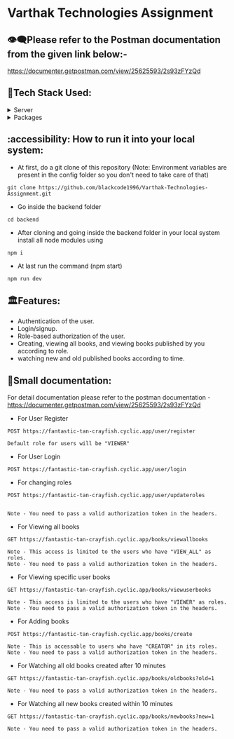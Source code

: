 # Varthak Technologies Assignment

## 👁️‍🗨️Please refer to the Postman documentation from the given link below:-
https://documenter.getpostman.com/view/25625593/2s93zFYzQd


## :space_invader:Tech Stack Used:

<details>
  <summary>Server</summary>
  <ul>
    <li><a href="https://#/">Node Js</a></li>
    <li><a href="https://#/">TypeScript</a></li>
    <li><a href="https://#/">Express</a></li>
    <li><a href="https://reactjs.org/">Mongo DB</a></li>
    <li><a href="https://chakra-ui.com/">Mongoose</a></li>
  </ul>
</details>

<details>
<summary>Packages</summary>
  <ul>
    <li><a href="#">nodemon</a></li>
    <li><a href="#">bycrypt</a></li>
    <li><a href="#">jsonwebtoken</a></li>
  </ul>
</details>

## :accessibility: How to run it into your local system:

- At first, do a git clone of this repository (Note: Environment variables are present in the config folder so you don't need to take care of that)
```
git clone https://github.com/blackcode1996/Varthak-Technologies-Assignment.git
```
- Go inside the backend folder
```
cd backend
```
- After cloning and going inside the backend folder in your local system install all node modules using
```
npm i 
```
- At last run the command (npm start)
```
npm run dev
```
## 🏛️Features:

- Authentication of the user.
- Login/signup.
- Role-based authorization of the user.
- Creating, viewing all books, and viewing books published by you according to role.
- watching new and old published books according to time.

## 🔡Small documentation:

For detail documentation please refer to the postman documentation - https://documenter.getpostman.com/view/25625593/2s93zFYzQd

- For User Register
```http
POST https://fantastic-tan-crayfish.cyclic.app/user/register

Default role for users will be "VIEWER"
```


- For User Login
```http
POST https://fantastic-tan-crayfish.cyclic.app/user/login
```

- For changing roles
```http
POST https://fantastic-tan-crayfish.cyclic.app/user/updateroles


Note - You need to pass a valid authorization token in the headers.
```
  
- For Viewing all books
```http
GET https://fantastic-tan-crayfish.cyclic.app/books/viewallbooks

Note - This access is limited to the users who have "VIEW_ALL" as roles.
Note - You need to pass a valid authorization token in the headers.
```

- For Viewing specific user books
```http
GET https://fantastic-tan-crayfish.cyclic.app/books/viewuserbooks

Note - This access is limited to the users who have "VIEWER" as roles.
Note - You need to pass a valid authorization token in the headers.
```

- For Adding books
```http
POST https://fantastic-tan-crayfish.cyclic.app/books/create

Note - This is accessable to users who have "CREATOR" in its roles.
Note - You need to pass a valid authorization token in the headers.
```

- For Watching all old books created after 10 minutes
```http
GET https://fantastic-tan-crayfish.cyclic.app/books/oldbooks?old=1

Note - You need to pass a valid authorization token in the headers.
```

- For Watching all new books created within 10 minutes
```http
GET https://fantastic-tan-crayfish.cyclic.app/books/newbooks?new=1

Note - You need to pass a valid authorization token in the headers.
```

